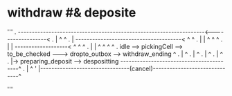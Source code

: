 


# withdraw #& deposite
'''
.      -------------------------------------------------------------------<------------------<
.     |                                                                   ^                  ^
.     |          --------------------------------------<                  ^                  ^
.     |         |                                      ^                  ^                  ^
.     |         | -------------------<                 ^                  ^                  ^
.     |         |                    ^                 ^                  ^                  ^
.    idle  --> pickingCell --> to_be_checked ---> dropto_outbox --> withdraw_ending          ^
.          |                                                                                 ^
.          |                                                                                 ^
.          |                                                                                 ^
.          |                                                                                 ^
.          |-> preparing_deposit  -->  despositting -----------------------------------------^ 
.                     |                                                                      ^                                       '                     |--------------------------------(cancel)------------------------------^     

'''                  


